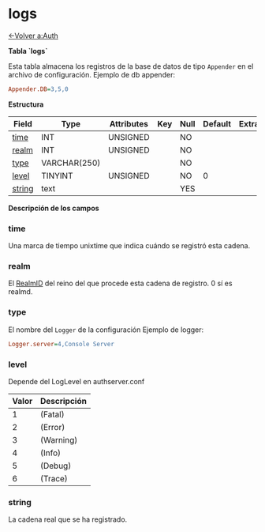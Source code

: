 # logs

[<-Volver a:Auth](database-auth.md)

**Tabla \`logs\`**

Esta tabla almacena los registros de la base de datos de tipo `Appender` en el archivo de configuración.
Ejemplo de db appender:
```ini
Appender.DB=3,5,0
```

**Estructura**

| Field       | Type         | Attributes | Key | Null | Default | Extra | Comment |
|-------------|--------------|------------|-----|------|---------|-------|---------|
| [time][1]   | INT          | UNSIGNED   |     | NO   |         |       |         |
| [realm][2]  | INT          | UNSIGNED   |     | NO   |         |       |         |
| [type][3]   | VARCHAR(250) |            |     | NO   |         |       |         |
| [level][4]  | TINYINT      | UNSIGNED   |     | NO   | 0       |       |         |
| [string][5] | text         |            |     | YES  |         |       |         |

[1]: #time
[2]: #realm
[3]: #type
[4]: #level
[5]: #string

**Descripción de los campos**

### time

Una marca de tiempo unixtime que indica cuándo se registró esta cadena.

### realm

El [RealmID](realmlist#id) del reino del que procede esta cadena de registro. 0 sí es realmd.

### type

El nombre del `Logger` de la configuración
Ejemplo de logger:
```ini
Logger.server=4,Console Server
```

### level

Depende del LogLevel en authserver.conf

| Valor | Descripción |
|-------|-------------|
| 1     | (Fatal)     |
| 2     | (Error)     |
| 3     | (Warning)   |
| 4     | (Info)      |
| 5     | (Debug)     |
| 6     | (Trace)     |

### string

La cadena real que se ha registrado.